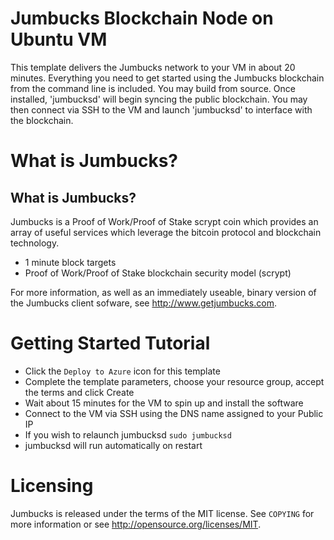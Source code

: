 # Jumbucks Blockchain Node on Ubuntu VM

This template delivers the Jumbucks network to your VM in about 20 minutes.  Everything you need to get started using the Jumbucks blockchain from the command line is included. 
You may build from source.  Once installed, 'jumbucksd' will begin syncing the public blockchain. 
You may then connect via SSH to the VM and launch 'jumbucksd' to interface with the blockchain.

# What is Jumbucks?

What is Jumbucks?
----------------

Jumbucks is a Proof of Work/Proof of Stake scrypt coin which provides an array of useful services
which leverage the bitcoin protocol and blockchain technology.

 - 1 minute block targets
 - Proof of Work/Proof of Stake blockchain security model (scrypt)

For more information, as well as an immediately useable, binary version of
the Jumbucks client sofware, see http://www.getjumbucks.com.


# Getting Started Tutorial

* Click the `Deploy to Azure` icon for this template
* Complete the template parameters, choose your resource group, accept the terms and click Create
* Wait about 15 minutes for the VM to spin up and install the software
* Connect to the VM via SSH using the DNS name assigned to your Public IP
* If you wish to relaunch jumbucksd `sudo jumbucksd`
* jumbucksd will run automatically on restart

# Licensing

Jumbucks is released under the terms of the MIT license. See `COPYING` for more information or see http://opensource.org/licenses/MIT.

